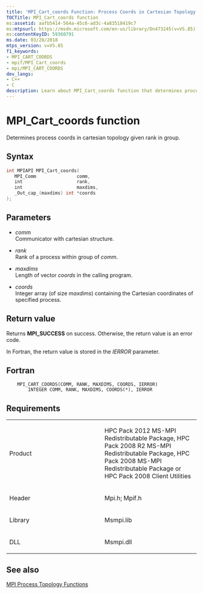 ```yaml
---
title: 'MPI_Cart_coords Function: Process Coords in Cartesian Topology'
TOCTitle: MPI_Cart_coords function
ms:assetid: aafb5414-564a-45c6-ad3c-4a83518419c7
ms:mtpsurl: https://msdn.microsoft.com/en-us/library/Dn473245(v=VS.85)
ms:contentKeyID: 59360791
ms.date: 03/28/2018
mtps_version: v=VS.85
f1_keywords:
- MPI_CART_COORDS
- mpif/MPI_Cart_coords
- mpi/MPI_CART_COORDS
dev_langs:
- C++
- C
description: Learn about MPI_Cart_coords function that determines process coordinates in cartesian topology. Understand syntax, parameters, return value, and requirements.
---
```


# MPI\_Cart\_coords function

Determines process coords in cartesian topology given rank in group.

## Syntax

``` c++
int MPIAPI MPI_Cart_coords(
   MPI_Comm               comm,
   int                    rank,
   int                    maxdims,
   _Out_cap_(maxdims) int *coords
);
```

## Parameters

  - *comm*  
    Communicator with cartesian structure.

  - *rank*  
    Rank of a process within group of *comm*.

  - *maxdims*  
    Length of vector *coords* in the calling program.

  - *coords*  
    Integer array (of size *maxdims*) containing the Cartesian coordinates of specified process.

## Return value

Returns **MPI\_SUCCESS** on success. Otherwise, the return value is an error code.

In Fortran, the return value is stored in the *IERROR* parameter.

## Fortran

``` FORTRAN
    MPI_CART_COORDS(COMM, RANK, MAXDIMS, COORDS, IERROR)
        INTEGER COMM, RANK, MAXDIMS, COORDS(*), IERROR
```

## Requirements

<table>
<colgroup>
<col style="width: 50%" />
<col style="width: 50%" />
</colgroup>
<tbody>
<tr class="odd">
<td><p>Product</p></td>
<td><p>HPC Pack 2012 MS-MPI Redistributable Package, HPC Pack 2008 R2 MS-MPI Redistributable Package, HPC Pack 2008 MS-MPI Redistributable Package or HPC Pack 2008 Client Utilities</p></td>
</tr>
<tr class="even">
<td><p>Header</p></td>
<td>Mpi.h;
Mpif.h</td>
</tr>
<tr class="odd">
<td><p>Library</p></td>
<td>Msmpi.lib</td>
</tr>
<tr class="even">
<td><p>DLL</p></td>
<td>Msmpi.dll</td>
</tr>
</tbody>
</table>


## See also

[MPI Process Topology Functions](mpi-process-topology-functions.md)


